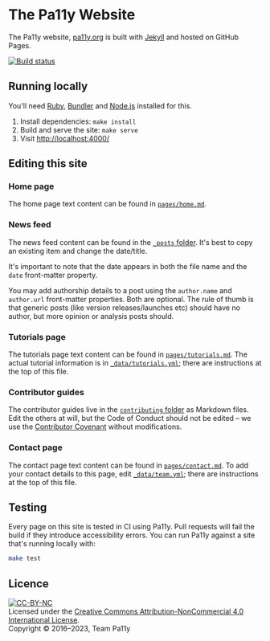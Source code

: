 # The Pa11y Website

The Pa11y website, [pa11y.org] is built with [Jekyll] and hosted on GitHub Pages.

[![Build status][shield-build]][info-build]

## Running locally

You'll need [Ruby], [Bundler] and [Node.js] installed for this.

1. Install dependencies: `make install`
2. Build and serve the site: `make serve`
3. Visit <http://localhost:4000/>

## Editing this site

### Home page

The home page text content can be found in [`pages/home.md`](pages/home.md).

### News feed

The news feed content can be found in the [`_posts` folder](_posts). It's best to copy an existing item and change the date/title.

It's important to note that the date appears in both the file name and the `date` front-matter property.

You may add authorship details to a post using the `author.name` and `author.url` front-matter properties. Both are optional. The rule of thumb is that generic posts (like version releases/launches etc) should have no author, but more opinion or analysis posts should.

### Tutorials page

The tutorials page text content can be found in [`pages/tutorials.md`](pages/tutorials.md). The actual tutorial information is in [`_data/tutorials.yml`](_data/tutorials.yml); there are instructions at the top of this file.

### Contributor guides

The contributor guides live in the [`contributing` folder](contributing) as Markdown files. Edit the others at will, but the Code of Conduct should not be edited – we use the [Contributor Covenant][contributor-covenant] without modifications.

### Contact page

The contact page text content can be found in [`pages/contact.md`](pages/contact.md). To add your contact details to this page, edit [`_data/team.yml`](_data/team.yml); there are instructions at the top of this file.

## Testing

Every page on this site is tested in CI using Pa11y. Pull requests will fail the build if they introduce accessibility errors. You can run Pa11y against a site that's running locally with:

```sh
make test
```

## Licence

[![CC-BY-NC](https://i.creativecommons.org/l/by-nc/4.0/88x31.png)][license]  
Licensed under the [Creative Commons Attribution-NonCommercial 4.0 International License][license].  
Copyright &copy; 2016–2023, Team Pa11y

[pa11y.org]: https://pa11y.org
[bundler]: http://bundler.io/
[contributor-covenant]: http://contributor-covenant.org
[jekyll]: http://jekyllrb.com/
[license]: http://creativecommons.org/licenses/by-nc/4.0/
[node.js]: https://nodejs.org/
[ruby]: https://www.ruby-lang.org/en/

[info-build]: https://github.com/pa11y/pa11y.github.io/actions/workflows/build-and-test.yml
[shield-build]: https://github.com/pa11y/pa11y.github.io/actions/workflows/build-and-test.yml/badge.svg
